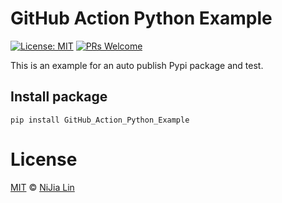 # GitHub Action Python Example

[![License: MIT](https://img.shields.io/badge/License-MIT-blue.svg)](https://opensource.org/licenses/MIT)
[![PRs Welcome](https://img.shields.io/badge/PRs-welcome-brightgreen.svg)](https://github.com/louis70109/line-notify#contributing)

This is an example for an auto publish Pypi package and test.

## Install package

```
pip install GitHub_Action_Python_Example
```

# License

[MIT](https://github.com/louis70109/line-notify/blob/master/LICENSE) © [NiJia Lin](https://nijialin.com/about/)
